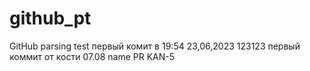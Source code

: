# github_pt
GitHub parsing test
первый комит в 19:54 23,06,2023
123123
первый коммит от кости
07.08
name PR KAN-5
